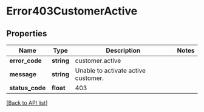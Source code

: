 # Error403CustomerActive

## Properties

Name | Type | Description | Notes
------------ | ------------- | ------------- | -------------
**error_code** | **string** | customer.active |
**message** | **string** | Unable to activate active customer. |
**status_code** | **float** | 403 |

[[Back to API list]](../../README.md#api-endpoints)
